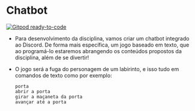 # Chatbot 
[![Gitpod ready-to-code](https://img.shields.io/badge/Gitpod-ready--to--code-blue?logo=gitpod)](https://red-guineafowl-8vptgpnx.ws-us10.gitpod.io/)
  * Para desenvolvimento da disciplina, vamos criar um chatbot integrado ao Discord. De forma mais específica, um jogo baseado em texto, que ao programá-lo estaremos abrangendo os conteúdos propostos da disciplina, além de se divertir!
  
  * O jogo será a fuga do personagem de um labirinto, e isso tudo em comandos de texto como por exemplo:

      ```
    porta
    abrir a porta
    girar a maçaneta da porta
    avançar até a porta
    ```
